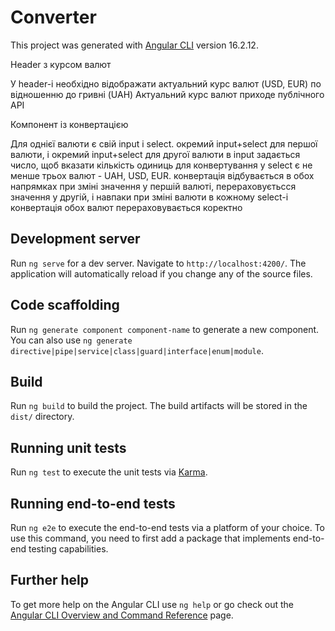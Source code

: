 # Converter

This project was generated with [Angular CLI](https://github.com/angular/angular-cli) version 16.2.12.


Header з курсом валют

У header-і необхідно відображати актуальний курс валют (USD, EUR) по відношенню до гривні (UAH)
Актуальний курс валют приходе публічного API

Компонент із конвертацією

Для однієї валюти є свій input і select.
окремий input+select для першої валюти, і окремий input+select для другої валюти
в input задається число, щоб вказати кількість одиниць для конвертування
у select є не менше трьох валют - UAH, USD, EUR.
конвертація відбувається в обох напрямках
при зміні значення у першій валюті, перераховуєтьсся значення у другій, і навпаки
при зміні валюти в кожному select-і конвертація обох валют перераховувається коректно

## Development server

Run `ng serve` for a dev server. Navigate to `http://localhost:4200/`. The application will automatically reload if you change any of the source files.

## Code scaffolding

Run `ng generate component component-name` to generate a new component. You can also use `ng generate directive|pipe|service|class|guard|interface|enum|module`.

## Build

Run `ng build` to build the project. The build artifacts will be stored in the `dist/` directory.

## Running unit tests

Run `ng test` to execute the unit tests via [Karma](https://karma-runner.github.io).

## Running end-to-end tests

Run `ng e2e` to execute the end-to-end tests via a platform of your choice. To use this command, you need to first add a package that implements end-to-end testing capabilities.

## Further help

To get more help on the Angular CLI use `ng help` or go check out the [Angular CLI Overview and Command Reference](https://angular.io/cli) page.

